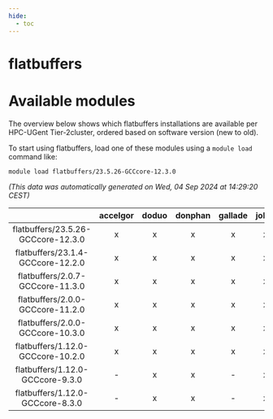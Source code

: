 ```yaml
---
hide:
  - toc
---
```


flatbuffers
===========

# Available modules


The overview below shows which flatbuffers installations are available per HPC-UGent Tier-2cluster, ordered based on software version (new to old).

To start using flatbuffers, load one of these modules using a `module load` command like:

```shell
module load flatbuffers/23.5.26-GCCcore-12.3.0
```

*(This data was automatically generated on Wed, 04 Sep 2024 at 14:29:20 CEST)*  

| |accelgor|doduo|donphan|gallade|joltik|shinx|skitty|
| :---: | :---: | :---: | :---: | :---: | :---: | :---: | :---: |
|flatbuffers/23.5.26-GCCcore-12.3.0|x|x|x|x|x|x|x|
|flatbuffers/23.1.4-GCCcore-12.2.0|x|x|x|x|x|-|x|
|flatbuffers/2.0.7-GCCcore-11.3.0|x|x|x|x|x|x|x|
|flatbuffers/2.0.0-GCCcore-11.2.0|x|x|x|x|x|-|x|
|flatbuffers/2.0.0-GCCcore-10.3.0|x|x|x|x|x|-|x|
|flatbuffers/1.12.0-GCCcore-10.2.0|x|x|x|x|x|-|x|
|flatbuffers/1.12.0-GCCcore-9.3.0|-|x|x|-|x|-|x|
|flatbuffers/1.12.0-GCCcore-8.3.0|-|x|x|-|x|-|x|
